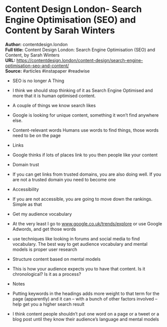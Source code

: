 # Content Design London- Search Engine Optimisation (SEO) and Content  by Sarah Winters

**Author:** contentdesign.london  
**Full title:** Content Design London: Search Engine Optimisation (SEO) and Content, by Sarah Winters  
**URL:** https://contentdesign.london/content-design/search-engine-optimisation-seo-and-content/  
**Source:** #articles #instapaper #readwise

- SEO is no longer A Thing 
   
- I think we should stop thinking of it as Search Engine Optimised and more that it is human optimised content. 
   
- A couple of things we know search likes 
   
- Google is looking for unique content, something it won’t find anywhere else. 
   
- Content-relevant words
  Humans use words to find things, those words need to be on the page 
   
- Links 
   
- Google thinks if lots of places link to you then people like your content 
   
- Domain trust 
   
- If you can get links from trusted domains, you are also doing well. If you are not a trusted domain you need to become one 
   
- Accessibility 
   
- If you are not accessible, you are going to move down the rankings. Simple as that 
   
- Get my audience vocabulary 
   
- At the very least I go to www.google.co.uk/trends/explore or use Google Adwords, and get those words 
   
- use techniques like looking in forums and social media to find vocabulary. The best way to get audience vocabulary and mental models is proper user research 
   
- Structure content based on mental models 
   
- This is how your audience expects you to have that content. Is it chronological? Is it as a process? 
   
- Notes 
   
- Putting keywords in the headings adds more weight to that term for the page (apparently) and it can – with a bunch of other factors involved – help get you a higher search result 
   
- I think content people shouldn’t put one word on a page or a tweet or a blog post until they know their audience’s language and mental models 
   
